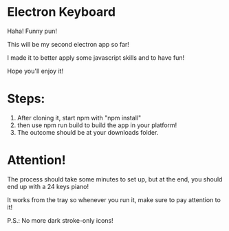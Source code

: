 # Electron Keyboard

Haha! Funny pun!

This will be my second electron app so far!

I made it to better apply some javascript skills and to have fun!

Hope you'll enjoy it!

# Steps:

1. After cloning it, start npm with "npm install"
2. then use npm run build to build the app in your platform!
3. The outcome should be at your downloads folder.

# Attention!

The process should take some minutes to set up, but at the end, you should end up with a 24 keys piano!

It works from the tray so whenever you run it, make sure to pay attention to it!

P.S.: No more dark stroke-only icons!
